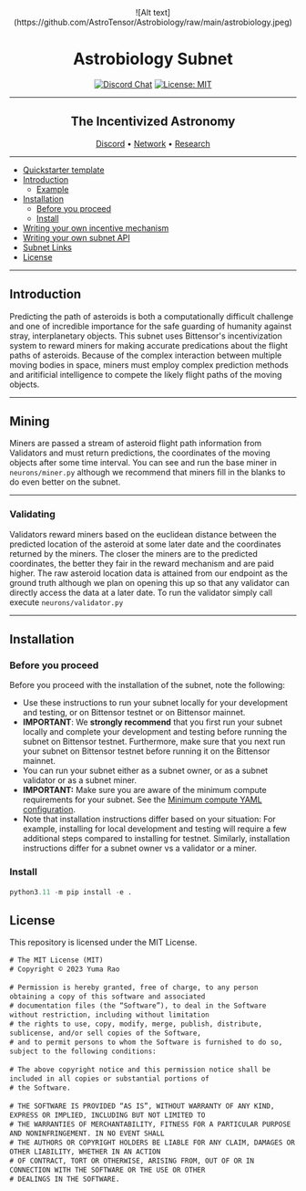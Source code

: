 

<div align="center">
![Alt text](https://github.com/AstroTensor/Astrobiology/raw/main/astrobiology.jpeg)
  
# **Astrobiology Subnet** <!-- omit in toc -->
[![Discord Chat](https://img.shields.io/discord/308323056592486420.svg)](https://discord.gg/bittensor)
[![License: MIT](https://img.shields.io/badge/License-MIT-yellow.svg)](https://opensource.org/licenses/MIT) 

---

## The Incentivized Astronomy <!-- omit in toc -->

[Discord](https://discord.gg/bittensor) • [Network](https://taostats.io/) • [Research](https://bittensor.com/whitepaper)
</div>

---
- [Quickstarter template](#quickstarter-template)
- [Introduction](#introduction)
  - [Example](#example)
- [Installation](#installation)
  - [Before you proceed](#before-you-proceed)
  - [Install](#install)
- [Writing your own incentive mechanism](#writing-your-own-incentive-mechanism)
- [Writing your own subnet API](#writing-your-own-subnet-api)
- [Subnet Links](#subnet-links)
- [License](#license)

---
## Introduction

Predicting the path of asteroids is both a computationally difficult challenge and one of incredible importance for the safe guarding of humanity against stray, interplanetary objects. This subnet uses Bittensor's incentivization system to reward miners for making accurate predications about the flight paths of asteroids. Because of the complex interaction between multiple moving bodies in space, miners must employ complex prediction methods and aritificial intelligence to compete the likely flight paths of the moving objects. 

---

## Mining

Miners are passed a stream of asteroid flight path information from Validators and must return predictions, the coordinates of the moving objects after some time interval. You can see and run the base miner in `neurons/miner.py` although we recommend that miners fill in the blanks to do even better on the subnet. 

---

### Validating

Validators reward miners based on the euclidean distance between the predicted location of the asteroid at some later date and the coordinates returned by the miners. The closer the miners are to the predicted coordinates, the better they fair in the reward mechanism and are paid higher. The raw asteroid location data is attained from our endpoint as the ground truth although we plan on opening this up so that any validator can directly access the data at a later date. To run the validator simply call execute `neurons/validator.py` 

---

## Installation

### Before you proceed
Before you proceed with the installation of the subnet, note the following: 

- Use these instructions to run your subnet locally for your development and testing, or on Bittensor testnet or on Bittensor mainnet. 
- **IMPORTANT**: We **strongly recommend** that you first run your subnet locally and complete your development and testing before running the subnet on Bittensor testnet. Furthermore, make sure that you next run your subnet on Bittensor testnet before running it on the Bittensor mainnet.
- You can run your subnet either as a subnet owner, or as a subnet validator or as a subnet miner. 
- **IMPORTANT:** Make sure you are aware of the minimum compute requirements for your subnet. See the [Minimum compute YAML configuration](./min_compute.yml).
- Note that installation instructions differ based on your situation: For example, installing for local development and testing will require a few additional steps compared to installing for testnet. Similarly, installation instructions differ for a subnet owner vs a validator or a miner. 

### Install
```python
python3.11 -m pip install -e .
```

## License
This repository is licensed under the MIT License.
```text
# The MIT License (MIT)
# Copyright © 2023 Yuma Rao

# Permission is hereby granted, free of charge, to any person obtaining a copy of this software and associated
# documentation files (the “Software”), to deal in the Software without restriction, including without limitation
# the rights to use, copy, modify, merge, publish, distribute, sublicense, and/or sell copies of the Software,
# and to permit persons to whom the Software is furnished to do so, subject to the following conditions:

# The above copyright notice and this permission notice shall be included in all copies or substantial portions of
# the Software.

# THE SOFTWARE IS PROVIDED “AS IS”, WITHOUT WARRANTY OF ANY KIND, EXPRESS OR IMPLIED, INCLUDING BUT NOT LIMITED TO
# THE WARRANTIES OF MERCHANTABILITY, FITNESS FOR A PARTICULAR PURPOSE AND NONINFRINGEMENT. IN NO EVENT SHALL
# THE AUTHORS OR COPYRIGHT HOLDERS BE LIABLE FOR ANY CLAIM, DAMAGES OR OTHER LIABILITY, WHETHER IN AN ACTION
# OF CONTRACT, TORT OR OTHERWISE, ARISING FROM, OUT OF OR IN CONNECTION WITH THE SOFTWARE OR THE USE OR OTHER
# DEALINGS IN THE SOFTWARE.
```
